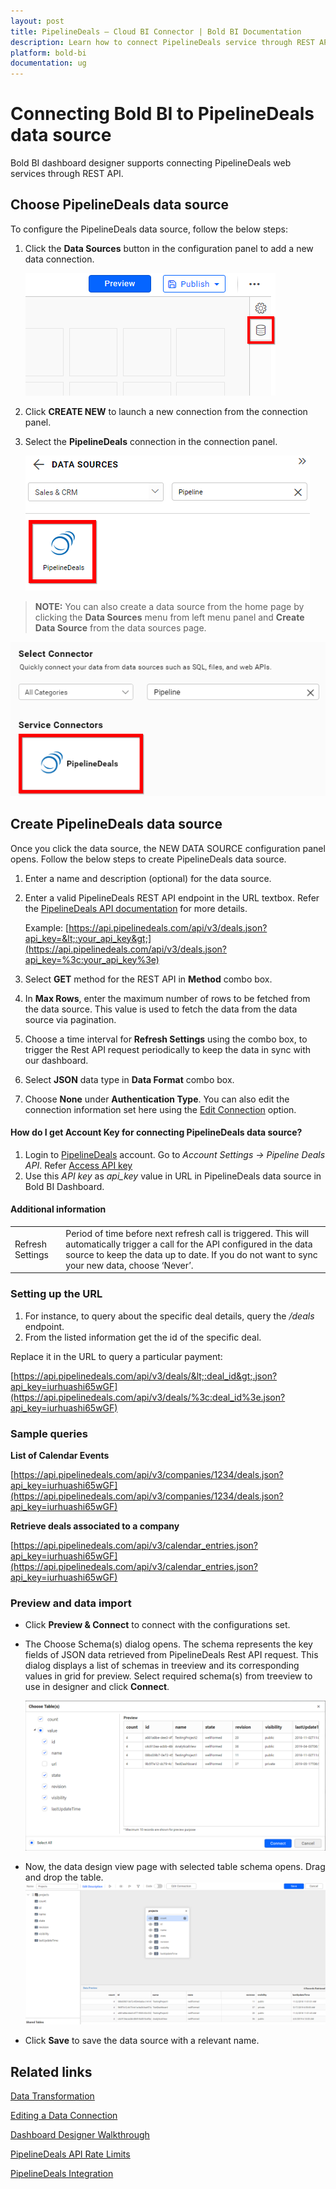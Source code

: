 ```yaml
---
layout: post
title: PipelineDeals – Cloud BI Connector | Bold BI Documentation
description: Learn how to connect PipelineDeals service through REST API endpoint with Bold BI Cloud and create data source.
platform: bold-bi
documentation: ug
---
```


# Connecting Bold BI to PipelineDeals data source
Bold BI dashboard designer supports connecting PipelineDeals web services through REST API. 

## Choose PipelineDeals data source
To configure the PipelineDeals data source, follow the below steps:
1. Click the **Data Sources** button in the configuration panel to add a new data connection.

   ![Data source icon](/static/assets/cloud/working-with-datasource/data-connectors/images/common/DataSourcesIcon.png)

2. Click **CREATE NEW** to launch a new connection from the connection panel.
3. Select the **PipelineDeals** connection in the connection panel.

   ![Choose data source](/static/assets/cloud/working-with-datasource/data-connectors/images/PipelineDeals/ChooseDS.png)

> **NOTE:**  You can also create a data source from the home page by clicking the **Data Sources** menu from left menu panel and **Create Data Source** from the data sources page.

   ![Choose data source](/static/assets/cloud/working-with-datasource/data-connectors/images/PipelineDeals/ChooseDS_Server.png)


## Create PipelineDeals data source
Once you click the data source, the NEW DATA SOURCE configuration panel opens. Follow the below steps to create PipelineDeals data source.
1. Enter a name and description (optional) for the data source.
2. Enter a valid PipelineDeals REST API endpoint in the URL textbox. Refer the [PipelineDeals API documentation](https://app.pipelinedeals.com/api/docs) for more details.

    Example: [https://api.pipelinedeals.com/api/v3/deals.json?api_key=&lt;:your_api_key&gt;](https://api.pipelinedeals.com/api/v3/deals.json?api_key=%3c:your_api_key%3e)    

3. Select **GET** method for the REST API in **Method** combo box.
4. In **Max Rows**, enter the maximum number of rows to be fetched from the data source. This value is used to fetch the data from the data source via pagination.
5. Choose a time interval for **Refresh Settings** using the combo box, to trigger the Rest API request periodically to keep the data in sync with our dashboard.  
6. Select **JSON** data type in **Data Format** combo box.
7. Choose **None** under **Authentication Type**.
You can also edit the connection information set here using the [Edit Connection](/cloud-bi/working-with-data-source/editing-a-data-connection/) option.

#### How do I get Account Key for connecting PipelineDeals data source?
1. Login to [PipelineDeals](https://app.pipelinedeals.com/login) account. Go to *Account Settings -> Pipeline Deals API*. Refer [Access API key](https://help.pipelinedeals.com/article/474-how-do-i-find-my-api-key)
2. Use this *API key* as *api_key* value in URL in PipelineDeals data source in Bold BI Dashboard.

#### Additional information
<table width="600">
<tr>
<td>
Refresh Settings
</td>
<td>
Period of time before next refresh call is triggered. This will automatically trigger a call for the API configured in the data source to keep the data up to date. If you do not want to sync your new data, choose ‘Never’.
</td>
</tr>
</table>

### Setting up the URL

1. For instance, to query about the specific deal details, query the <i>/deals</i> endpoint.
2. From the listed information get the id of the specific deal.

Replace it in the URL to query a particular payment:

[https://api.pipelinedeals.com/api/v3/deals/&lt;:deal_id&gt;.json?api_key=iurhuashi65wGF](https://api.pipelinedeals.com/api/v3/deals/%3c:deal_id%3e.json?api_key=iurhuashi65wGF) 

### Sample queries
**List of Calendar Events**

[https://api.pipelinedeals.com/api/v3/companies/1234/deals.json?api_key=iurhuashi65wGF](https://api.pipelinedeals.com/api/v3/companies/1234/deals.json?api_key=iurhuashi65wGF) 

**Retrieve deals associated to a company**

[https://api.pipelinedeals.com/api/v3/calendar_entries.json?api_key=iurhuashi65wGF](https://api.pipelinedeals.com/api/v3/calendar_entries.json?api_key=iurhuashi65wGF) 

### Preview and data import
* Click **Preview & Connect** to connect with the configurations set.
* The Choose Schema(s) dialog opens. The schema represents the key fields of JSON data retrieved from PipelineDeals Rest API request. This dialog displays a list of schemas in treeview and its corresponding values in grid for preview. Select required schema(s) from treeview to use in designer and click **Connect**.

   ![Preview](/static/assets/cloud/working-with-datasource/data-connectors/images/common/Preview.png)

* Now, the data design view page with selected table schema opens. Drag and drop the table.
   ![Query Editor](/static/assets/cloud/working-with-datasource/data-connectors/images/common/QueryEditor.png)

* Click **Save** to save the data source with a relevant name.

## Related links
[Data Transformation](/cloud-bi/working-with-data-source/transforming-data/joining-table/)

[Editing a Data Connection](/cloud-bi/working-with-data-source/editing-a-data-connection/)   

[Dashboard Designer Walkthrough](/cloud-bi/getting-started/quick-start/)

[PipelineDeals API Rate Limits](https://app.pipelinedeals.com/api/docs/request_response)

[PipelineDeals Integration](https://www.boldbi.com/integrations/pipelinedeals?utm_source=syncfusion&utm_medium=documentation&utm_campaign=boldbipipelinedealsintegration)
